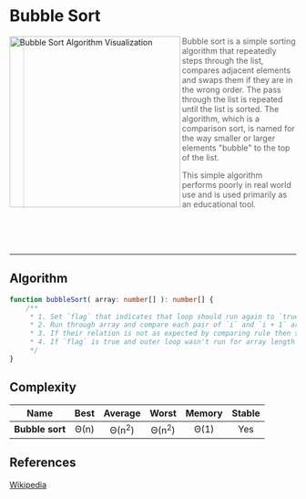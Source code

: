 # Bubble Sort

<img
    align="left" width="300px" alt="Bubble Sort Algorithm Visualization"
    src="https://upload.wikimedia.org/wikipedia/commons/c/c8/Bubble-sort-example-300px.gif"
/>

> Bubble sort is a simple sorting algorithm that repeatedly steps through the list, compares adjacent elements
> and swaps them if they are in the wrong order. The pass through the list is repeated until the list is sorted.
> The algorithm, which is a comparison sort, is named for the way smaller or larger elements "bubble" to the top
> of the list.
>
> This simple algorithm performs poorly in real world use and is used primarily as an educational tool.

<br />
<br />
<br />

---

## Algorithm

```TypeScript
function bubbleSort( array: number[] ): number[] {
    /**
     * 1. Set `flag` that indicates that loop should run again to `true`
     * 2. Run through array and compare each pair of `i` and `i + 1` array items.
     * 3. If their relation is not as expected by comparing rule then swap them and set `flag` to true.
     * 4. If `flag` is true and outer loop wasn't run for array length times already then run loop again.
     */
}
```

## Complexity

| Name               | Best            | Average             | Worst               | Memory    | Stable    |
| ------------------ | :-------------: | :-----------------: | :-----------------: | :-------: | :-------: |
| **Bubble sort**    | Θ(n)            | Θ(n<sup>2</sup>)    | Θ(n<sup>2</sup>)    | Θ(1)      | Yes       |


## References

[Wikipedia](https://en.wikipedia.org/wiki/Bubble_sort)
